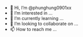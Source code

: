 - 👋 Hi, I’m @phunghung0901xx
- 👀 I’m interested in ...
- 🌱 I’m currently learning ...
- 💞️ I’m looking to collaborate on ...
- 📫 How to reach me ...

<!---
phunghung0901xx/phunghung0901xx is a ✨ special ✨ repository because its `README.md` (this file) appears on your GitHub profile.
You can click the Preview link to take a look at your changes.
--->
